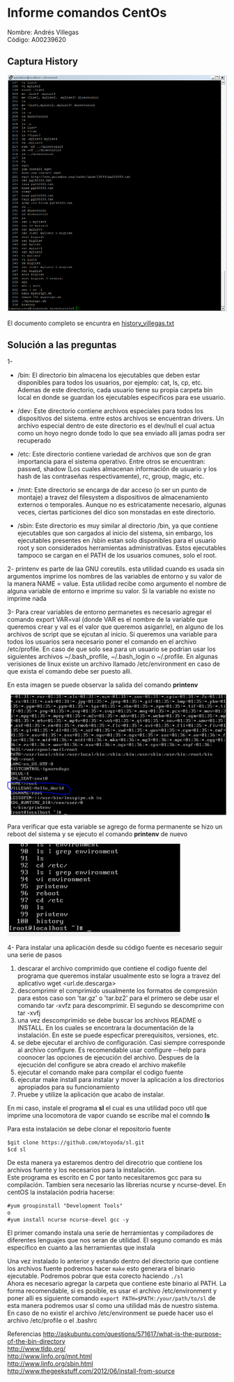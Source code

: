 # Informe comandos CentOs

Nombre: Andrés Villegas  
Código: A00239620   

## Captura History
![alt text](captura_history.PNG "imagen history")

El documento completo se encuntra en [history_villegas.txt](history_villegas.txt)


## Solución a las preguntas

1-
+ /bin: El directorio bin almacena los ejecutables que deben estar disponibles para todos los usuarios,
por ejemplo: cat, ls, cp, etc. Ademas de este directorio, cada usuario tiene su propia carpeta bin local
en donde se guardan los ejecutables especificos para ese usuario.

+ /dev: Este directorio contiene archivos especiales para todos los dispositivos del sistema. entre estos
archivos se encuentran drivers. Un archivo especial dentro de este directorio es el dev/null el cual
actua como un hoyo negro donde todo lo que sea enviado alli jamas podra ser recuperado

+ /etc: Este directorio contiene variedad de archivos que son de gran importancia para el sistema
operativo. Entre otros se encuentran: passwd, shadow (Los cuales almacenan información de usuario
y los hash de las contraseñas respectivamente), rc, group, magic, etc.

+ /mnt: Este directorio se encarga de dar acceso (o ser un punto de montaje) a travez del filesystem
a dispositivos de almacenamiento externos o temporales. Aunque no es estricatamente necesario,
algunas veces, ciertas particiones del dico son monstadas en este directorio.

+ /sbin: Este directorio es muy similar al directorio /bin, ya que contiene ejecutables que son cargados
al inicio del sistema, sin embargo, los ejecutables presentes en /sbin estan solo disponibles para
el usuario root y son considerados herramientas administrativas. Estos ejecutables tampoco se cargan
en el PATH de los usuarios comunes, solo el root.

2-
printenv es parte de laa GNU coreutils. esta utilidad cuando es usada sin argumentos imprime los nombres
de las variables de entorno y su valor de la manera NAME = value. Esta utilidad recibe como argumento
el nombre de alguna variable de entorno e imprime su valor. Si la variable no existe no imprime nada

3-
Para crear variables de entorno permanetes es necesario agregar el comando export VAR=val (donde VAR es el
nombre de la variable que queremos crear y val es el valor que queremos asiganrle), en alguno de los archivos
de script que se ejcutan al inicio. Si queremos una variable para todos los usuarios sera necesario poner el
comando en el archivo /etc/profile. En caso de que solo sea para un usuario se podrian usar los siguientes archivos
~/.bash_profile, ~/.bash_login o ~/.profile. En algunas verisiones de linux existe un archivo llamado /etc/environment
en caso de que exista el comando debe ser puesto alli.

En esta imagen se puede observar la salida del comando **printenv**

![alt text](captura_crearVar.PNG "crear variable")

Para verificar que esta variable se agrego de forma permanente se hizo un reboot del sistema y se ejecuto el comando **printenv** de nuevo

![alt text](captura_crearVar2.PNG "imagen history")


4-
Para instalar una aplicación desde su código fuente es necesario seguir una serie de pasos  
  1. descarar el archivo comprimido que contiene el codigo fuente del programa que queremos instalar
  usualmente esto se logra a travez del aplicativo wget <url.de.descarga>  
  2. descomprimir el comprimido usualmente los formatos de compresión para estos caso son 'tar.gz' o 'tar.bz2'
  para el primero se debe usar el comando tar -xvfz para descomprimir. El segundo se descomprime con tar -xvfj  
  3. una vez descomprimido se debe buscar los archivos README o INSTALL. En los cuales se encontrara la documentación
  de la instalación. En este se puede especficar prerequisitos, versiones, etc.  
  4. se debe ejecutar el archivo de configuración. Casi siempre corresponde al archivo configure. Es recomendable
  usar configure --help para coonocer las opciones de ejecución del archivo. Despues de la ejecución del configure
  se abra creado el archivo makefile  
  5. ejecutar el comando make para compilar el codigo fuente  
  6. ejecutar make install para instalar y mover la aplicación a los directorios apropiados para su funcionamiento  
  7. Pruebe y utilize la aplicación que acabo de instalar.  

En mi caso, instale el programa **sl** el cual es una utilidad poco util que imprime una locomotora de vapor cuando
se escribe mal el comndo **ls**

Para esta instalación se debe clonar el repositorio fuente
``` 
$git clone https://github.com/mtoyoda/sl.git
$cd sl
```
De esta manera ya estaremos dentro del direcotrio que contiene los archivos fuente y los necesarios para la instalación.  
Este programa es escrito en C por tanto necesitaremos gcc para su compilación. Tambien sera necesario las librerias
ncurse y ncurse-devel. En centOS la instalación podria hacerse:
```
#yum groupinstall "Development Tools"
o
#yum install ncurse ncurse-devel gcc -y
```
El primer comando instala una serie de herramientas y compiladores de diferentes lenguajes que nos seran de utilidad.
El seguno comando es más especifico en cuanto a las herramientas que instala

Una vez instalado lo anterior y estando dentro del directorio que contiene los archivos fuente podremos hacer `make` 
esto generara el binario ejecutable. Podremos pobrar que esta corecto haciendo `./sl`  
Ahora es necesario agregar la carpeta que contiene este binario al PATH. La forma recomendable, si es posible, es usar el archivo /etc/environment y poner alli es siguiente comando `export PATH=$PATH:/your/path/to/sl` de esta manera podremos usar sl como una utilidad más de nuestro sistema. En caso de no existir el archivo /etc/environment se puede hacer uso el archivo /etc/profile
o el .bashrc

Referencias
http://askubuntu.com/questions/571617/what-is-the-purpose-of-the-bin-directory  
http://www.tldp.org/  
http://www.linfo.org/mnt.html  
http://www.linfo.org/sbin.html  
http://www.thegeekstuff.com/2012/06/install-from-source  
